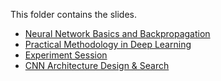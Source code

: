 This folder contains the slides.
* [Neural Network Basics and Backpropagation](network+basics+2019.pdf)
* [Practical Methodology in Deep Learning](Practical+Methodology+in+Deep+Learning(1).pdf)
* [Experiment Session](Practical+Deep+Learning_+Experiments.pdf)
* [CNN Architecture Design & Search](architecture+2019.pdf)
